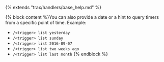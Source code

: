 {% extends "trax/handlers/base_help.md" %}

{% block content %}You can also provide a date or a hint to query timers from a specific point of time. Example:

- `/<trigger> list yesterday`
- `/<trigger> list sunday`
- `/<trigger> list 2016-09-07`
- `/<trigger> list two weeks ago`
- `/<trigger> list last month`
{% endblock %}
